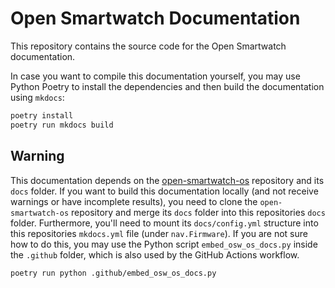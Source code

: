 # Open Smartwatch Documentation
This repository contains the source code for the Open Smartwatch documentation.

In case you want to compile this documentation yourself, you may use Python Poetry to install the dependencies and then build the documentation using `mkdocs`:

```bash
poetry install
poetry run mkdocs build
```

## Warning

This documentation depends on the [open-smartwatch-os](https://github.com/Open-Smartwatch/open-smartwatch-os) repository and its `docs` folder. If you want to build this documentation locally (and not receive warnings or have incomplete results), you need to clone the `open-smartwatch-os` repository and merge its `docs` folder into this repositories `docs` folder. Furthermore, you'll need to mount its `docs/config.yml` structure into this repositories `mkdocs.yml` file (under `nav.Firmware`). If you are not sure how to do this, you may use the Python script `embed_osw_os_docs.py` inside the `.github` folder, which is also used by the GitHub Actions workflow.

```bash
poetry run python .github/embed_osw_os_docs.py
```